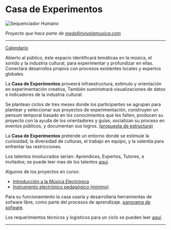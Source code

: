 
# Casa de Experimentos

![Sequenciador Humano](https://github.com/son0p/casaDeExperimentos/raw/master/imagenes/mediaSeqHumano.png)

*Proyecto que hace parte de [medellinvivelamusica.com](http://medellinvivelamusica.com)*

----

[Calendario](https://www.google.com/calendar/embed?src=fmm3p4dichknj7mkj5hh8tommc%40group.calendar.google.com&ctz=America/Bogota)

Abierto al público, éste espacio identificará temáticas en la música, el sonido y la industria cultural, para experimentar y profundizar en ellas.  Conectará desarrollos propios con procesos existentes locales y  expertos globales.

La __Casa de Experimentos__ proveerá infraestructura, estímulo  y orientación en experimentación creativa,  También suministrará visualizaciones de datos e indicadores de la industria cultural.

Se plantean ciclos de tres meses donde los participantes se agrupan para plantear y seleccionar sus proyectos de experimentación, construyen un pensum temporal basado en los conocimientos que les falten, producen su proyecto con la ayuda de los orientadores y guías, socializan su proceso en eventos públicos, y documentan sus logros.  [(propuesta de estructura)](estructura.md)

La __Casa de Experimentos__  pretende un entorno  donde se estimule la curiosidad, la diversidad de culturas, el trabajo en equipo, y la valentía para enfrentar las restricciones.

Los talentos involucrados serían: Aprendices, Expertos, Tutores, e invitados; se puede leer mas de los talentos [aquí](talentos.md).

Algunos de los proyectos en curso:

- [Introducción a la Música Electrónica](https://github.com/electropipe/musicaElectronica)
- [Instrumento electrónico pedagógico (mínimo)](https://github.com/Kaziuz/intrumentoMinimo) 


Para su funcionamiento la casa usaría y desarrollaría herramientas de sofware libre, como parte del procesos de aprendizaje. [panorama de sofware](software.md).

Los requerimientos técnicos y logísticos para un ciclo se pueden leer [aquí](requerimientos.md).


--------------
 

























